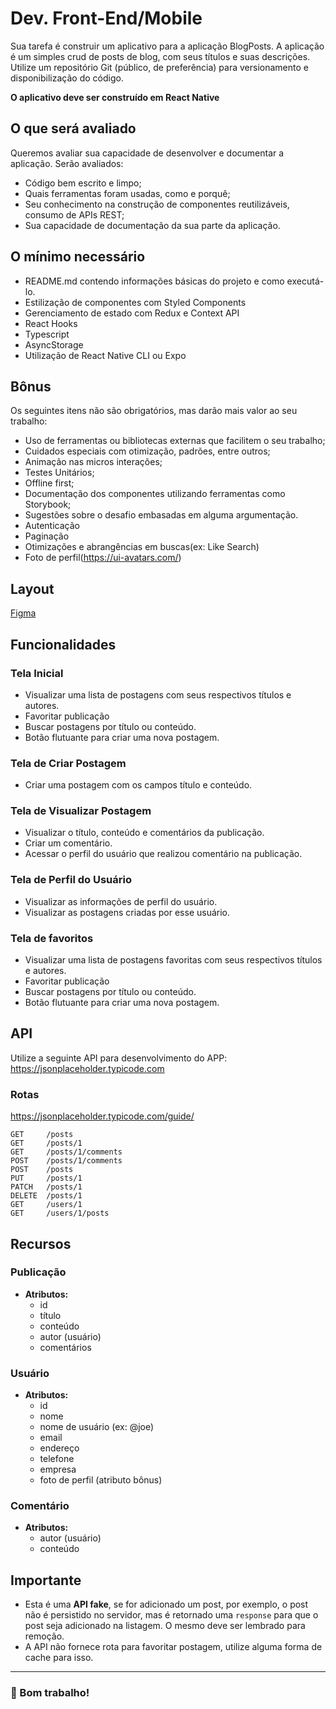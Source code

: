 # Dev. Front-End/Mobile

Sua tarefa é construir um aplicativo para a aplicação BlogPosts. A aplicação é um simples crud de posts de blog, com seus títulos e suas descrições. Utilize um repositório Git (público, de preferência) para versionamento e disponibilização do código.

**O aplicativo deve ser construído em React Native**

## O que será avaliado

Queremos avaliar sua capacidade de desenvolver e documentar a aplicação. Serão avaliados:

-   Código bem escrito e limpo;
-   Quais ferramentas foram usadas, como e porquê;
-   Seu conhecimento na construção de componentes reutilizáveis, consumo de APIs REST;
-   Sua capacidade de documentação da sua parte da aplicação.

## O mínimo necessário

- README.md contendo informações básicas do projeto e como executá-lo.
- Estilização de componentes com Styled Components
- Gerenciamento de estado com Redux e Context API
- React Hooks
- Typescript
- AsyncStorage
- Utilização de React Native CLI ou Expo

## Bônus

Os seguintes itens não são obrigatórios, mas darão mais valor ao seu trabalho:

- Uso de ferramentas ou bibliotecas externas que facilitem o seu trabalho;
- Cuidados especiais com otimização, padrões, entre outros;
- Animação nas micros interações;
- Testes Unitários;
- Offline first;
- Documentação dos componentes utilizando ferramentas como Storybook;
- Sugestões sobre o desafio embasadas em alguma argumentação.
- Autenticação
- Paginação
- Otimizações e abrangências em buscas(ex: Like Search)
- Foto de perfil(https://ui-avatars.com/)

## Layout
[Figma](https://www.figma.com/design/HcvpZmF73HxFIZkqcpzlSF/Teste-Front?node-id=0-1&t=swHc0l6DMYzOswMb-1)

## Funcionalidades

### Tela Inicial

- Visualizar uma lista de postagens com seus respectivos títulos e autores.
- Favoritar publicação
- Buscar postagens por título ou conteúdo.
- Botão flutuante para criar uma nova postagem.

### Tela de Criar Postagem

- Criar uma postagem com os campos título e conteúdo.

### Tela de Visualizar Postagem

- Visualizar o título, conteúdo e comentários da publicação.
- Criar um comentário.
- Acessar o perfil do usuário que realizou comentário na publicação.

### Tela de Perfil do Usuário

- Visualizar as informações de perfil do usuário.
- Visualizar as postagens criadas por esse usuário.

### Tela de favoritos

- Visualizar uma lista de postagens favoritas com seus respectivos títulos e autores.
- Favoritar publicação
- Buscar postagens por título ou conteúdo.
- Botão flutuante para criar uma nova postagem.

## API

Utilize a seguinte API para desenvolvimento do APP: https://jsonplaceholder.typicode.com

### Rotas
https://jsonplaceholder.typicode.com/guide/
```
GET 	/posts
GET 	/posts/1
GET 	/posts/1/comments
POST 	/posts/1/comments
POST 	/posts
PUT 	/posts/1
PATCH 	/posts/1
DELETE 	/posts/1
GET 	/users/1
GET 	/users/1/posts
```

## Recursos

### Publicação

- **Atributos:**
  - id
  - título
  - conteúdo
  - autor (usuário)
  - comentários

### Usuário

- **Atributos:**
  - id
  - nome
  - nome de usuário (ex: @joe)
  - email
  - endereço
  - telefone
  - empresa
  - foto de perfil (atributo bônus)

### Comentário

- **Atributos:**
  - autor (usuário)
  - conteúdo

## Importante

- Esta é uma **API fake**, se for adicionado um post, por exemplo, o post não é persistido no servidor, mas é retornado uma `response` para que o post seja adicionado na listagem. O mesmo deve ser lembrado para remoção.
- A API não fornece rota para favoritar postagem, utilize alguma forma de cache para isso.

----

### 🙏 Bom trabalho!
